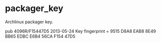 packager_key
============

Archlinux packager key.

pub 4096R/F15447D5 2013-05-24
      Key fingerprint = 9515 D8A8 EAB8 8E49 BB65 EDBC E6B4 56CA F154 47D5
